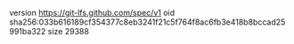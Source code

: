 version https://git-lfs.github.com/spec/v1
oid sha256:033b616189cf354377c8eb3241f21c5f764f8ac6fb3e418b8bccad25991ba322
size 29388
